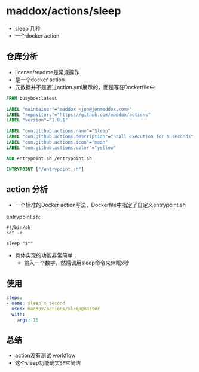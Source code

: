 # maddox/actions/sleep

- sleep 几秒
- 一个docker action

## 仓库分析

- license/readme是常规操作
- 是一个docker action
- 元数据并不是通过action.yml展示的，而是写在Dockerfile中

```Dockerfile
FROM busybox:latest

LABEL "maintainer"="maddox <jon@jonmaddox.com>"
LABEL "repository"="https://github.com/maddox/actions"
LABEL "version"="1.0.1"

LABEL "com.github.actions.name"="Sleep"
LABEL "com.github.actions.description"="Stall execution for N seconds"
LABEL "com.github.actions.icon"="moon"
LABEL "com.github.actions.color"="yellow"

ADD entrypoint.sh /entrypoint.sh

ENTRYPOINT ["/entrypoint.sh"]
```

## action 分析

- 一个标准的Docker action写法，Dockerfile中指定了自定义entrypoint.sh

entrypoint.sh:

```shell
#!/bin/sh 
set -e

sleep "$*"
```

- 具体实现的功能非常简单：
  - 输入一个数字，然后调用sleep命令来休眠x秒


## 使用

```yaml
steps:
- name: sleep x second
  uses: maddox/actions/sleep@master
  with:
    args: 15
```

## 总结

- action没有测试 workflow
- 这个sleep功能确实非常简洁
